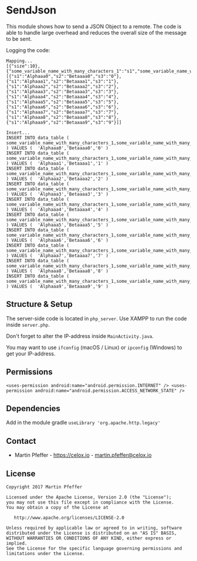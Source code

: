 # SendJson

This module shows how to send a JSON Object to a remote. The code is able to handle large overhead and reduces the overall size of the message to be sent.

Logging the code:

```
Mapping...
[{"size":10},{"some_variable_name_with_many_characters_1":"s1","some_variable_name_with_many_characters_2":"s2","some_variable_name_with_many_characters_3":"s3"},[{"s1":"Alphaaa0","s2":"Betaaaa0","s3":"0"},{"s1":"Alphaaa1","s2":"Betaaaa1","s3":"1"},{"s1":"Alphaaa2","s2":"Betaaaa2","s3":"2"},{"s1":"Alphaaa3","s2":"Betaaaa3","s3":"3"},{"s1":"Alphaaa4","s2":"Betaaaa4","s3":"4"},{"s1":"Alphaaa5","s2":"Betaaaa5","s3":"5"},{"s1":"Alphaaa6","s2":"Betaaaa6","s3":"6"},{"s1":"Alphaaa7","s2":"Betaaaa7","s3":"7"},{"s1":"Alphaaa8","s2":"Betaaaa8","s3":"8"},{"s1":"Alphaaa9","s2":"Betaaaa9","s3":"9"}]]

Insert...
INSERT INTO data_table ( some_variable_name_with_many_characters_1,some_variable_name_with_many_characters_2,some_variable_name_with_many_characters_3 ) VALUES (  'Alphaaa0','Betaaaa0','0' )
INSERT INTO data_table ( some_variable_name_with_many_characters_1,some_variable_name_with_many_characters_2,some_variable_name_with_many_characters_3 ) VALUES (  'Alphaaa1','Betaaaa1','1' )
INSERT INTO data_table ( some_variable_name_with_many_characters_1,some_variable_name_with_many_characters_2,some_variable_name_with_many_characters_3 ) VALUES (  'Alphaaa2','Betaaaa2','2' )
INSERT INTO data_table ( some_variable_name_with_many_characters_1,some_variable_name_with_many_characters_2,some_variable_name_with_many_characters_3 ) VALUES (  'Alphaaa3','Betaaaa3','3' )
INSERT INTO data_table ( some_variable_name_with_many_characters_1,some_variable_name_with_many_characters_2,some_variable_name_with_many_characters_3 ) VALUES (  'Alphaaa4','Betaaaa4','4' )
INSERT INTO data_table ( some_variable_name_with_many_characters_1,some_variable_name_with_many_characters_2,some_variable_name_with_many_characters_3 ) VALUES (  'Alphaaa5','Betaaaa5','5' )
INSERT INTO data_table ( some_variable_name_with_many_characters_1,some_variable_name_with_many_characters_2,some_variable_name_with_many_characters_3 ) VALUES (  'Alphaaa6','Betaaaa6','6' )
INSERT INTO data_table ( some_variable_name_with_many_characters_1,some_variable_name_with_many_characters_2,some_variable_name_with_many_characters_3 ) VALUES (  'Alphaaa7','Betaaaa7','7' )
INSERT INTO data_table ( some_variable_name_with_many_characters_1,some_variable_name_with_many_characters_2,some_variable_name_with_many_characters_3 ) VALUES (  'Alphaaa8','Betaaaa8','8' )
INSERT INTO data_table ( some_variable_name_with_many_characters_1,some_variable_name_with_many_characters_2,some_variable_name_with_many_characters_3 ) VALUES (  'Alphaaa9','Betaaaa9','9' )
```


## Structure & Setup

The server-side code is located in `php_server`. Use XAMPP to run the code inside `server.php`.

Don't forget to alter the IP-address inside `MainActivity.java`.

You may want to use `ifconfig` (macOS / Linux) or `ipconfig` (Windows) to get your IP-address.


## Permissions

`<uses-permission android:name="android.permission.INTERNET" />
 <uses-permission android:name="android.permission.ACCESS_NETWORK_STATE" />`


## Dependencies

Add in the module gradle `useLibrary 'org.apache.http.legacy'`


## Contact

* Martin Pfeffer - https://celox.io - <martin.pfeffer@celox.io>


## License

    Copyright 2017 Martin Pfeffer

    Licensed under the Apache License, Version 2.0 (the "License");
    you may not use this file except in compliance with the License.
    You may obtain a copy of the License at

       http://www.apache.org/licenses/LICENSE-2.0

    Unless required by applicable law or agreed to in writing, software
    distributed under the License is distributed on an "AS IS" BASIS,
    WITHOUT WARRANTIES OR CONDITIONS OF ANY KIND, either express or implied.
    See the License for the specific language governing permissions and
    limitations under the License.

